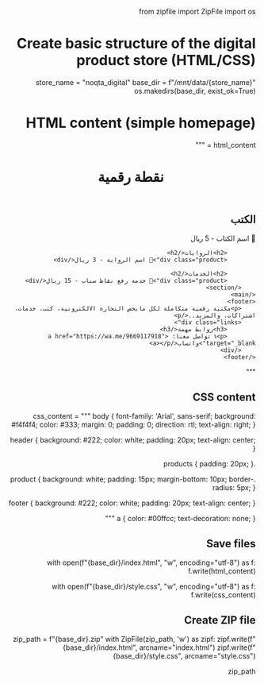 from zipfile import ZipFile
import os

# Create basic structure of the digital product store (HTML/CSS)
store_name = "noqta_digital"
base_dir = f"/mnt/data/{store_name}"
os.makedirs(base_dir, exist_ok=True)

# HTML content (simple homepage)
html_content = """
<!DOCTYPE html>
<html lang="ar" dir="rtl">
<head>
    <meta charset="UTF-8">
    <title>نقطة رقمية</title>
    <link rel="stylesheet" href="style.css">
</head>
<body>
    <header>
        <h1>نقطة رقمية</h1>
    </header>
    <main>
        <section class="products">
            <h2>الكتب</h2>
            <div class="product">📘 اسم الكتاب - 5 ريال</div>

            <h2>الروايات</h2>
            <div class="product">📖 اسم الرواية - 3 ريال</div>

            <h2>الخدمات</h2>
            <div class="product">🔧 خدمة رفع نقاط سناب - 15 ريال</div>
        </section>
    </main>
    <footer>
        <p>مكتبة رقمية متكاملة لكل مايخص التجارة الالكترونية، كتب، خدمات، اشتراكات، والمزيد..</p>
        <div class="links">
            <h3>روابط مهمة</h3>
            <p>📞 تواصل معنا: <a href="https://wa.me/9669117918" target="_blank">واتساب</a></p>
        </div>
    </footer>
</body>
</html>
"""

# CSS content
css_content = """
body {
    font-family: 'Arial', sans-serif;
    background: #f4f4f4;
    color: #333;
    margin: 0;
    padding: 0;
    direction: rtl;
    text-align: right;
}

header {
    background: #222;
    color: white;
    padding: 20px;
    text-align: center;
}

.products {
    padding: 20px;
}

.product {
    background: white;
    padding: 15px;
    margin-bottom: 10px;
    border-radius: 5px;
}

footer {
    background: #222;
    color: white;
    padding: 20px;
    text-align: center;
}

a {
    color: #00ffcc;
    text-decoration: none;
}
"""

# Save files
with open(f"{base_dir}/index.html", "w", encoding="utf-8") as f:
    f.write(html_content)

with open(f"{base_dir}/style.css", "w", encoding="utf-8") as f:
    f.write(css_content)

# Create ZIP file
zip_path = f"{base_dir}.zip"
with ZipFile(zip_path, 'w') as zipf:
    zipf.write(f"{base_dir}/index.html", arcname="index.html")
    zipf.write(f"{base_dir}/style.css", arcname="style.css")

zip_path
